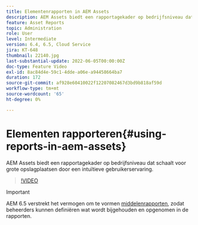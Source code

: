 ```yaml
---
title: Elementenrapporten in AEM Assets
description: AEM Assets biedt een rapportagekader op bedrijfsniveau dat schaalt voor grote opslagplaatsen door een intuïtieve gebruikerservaring.
feature: Asset Reports
topic: Administration
role: User
level: Intermediate
version: 6.4, 6.5, Cloud Service
jira: KT-648
thumbnail: 22140.jpg
last-substantial-update: 2022-06-05T00:00:00Z
doc-type: Feature Video
exl-id: 8ac84d4e-59c1-4dde-a06e-a94458664ba7
duration: 172
source-git-commit: af928e60410022f12207082467d3bd9b818af59d
workflow-type: tm+mt
source-wordcount: '65'
ht-degree: 0%

---
```


# Elementen rapporteren{#using-reports-in-aem-assets}

AEM Assets biedt een rapportagekader op bedrijfsniveau dat schaalt voor grote opslagplaatsen door een intuïtieve gebruikerservaring.

>[!VIDEO](https://video.tv.adobe.com/v/22140?quality=12&learn=on)


>[!IMPORTANT]
>
>AEM 6.5 verstrekt het vermogen om te vormen [middelenrapporten](https://experienceleague.adobe.com/docs/experience-manager-65/assets/administer/asset-reports.html#prerequisite-for-reporting), zodat beheerders kunnen definiëren wat wordt bijgehouden en opgenomen in de rapporten.
